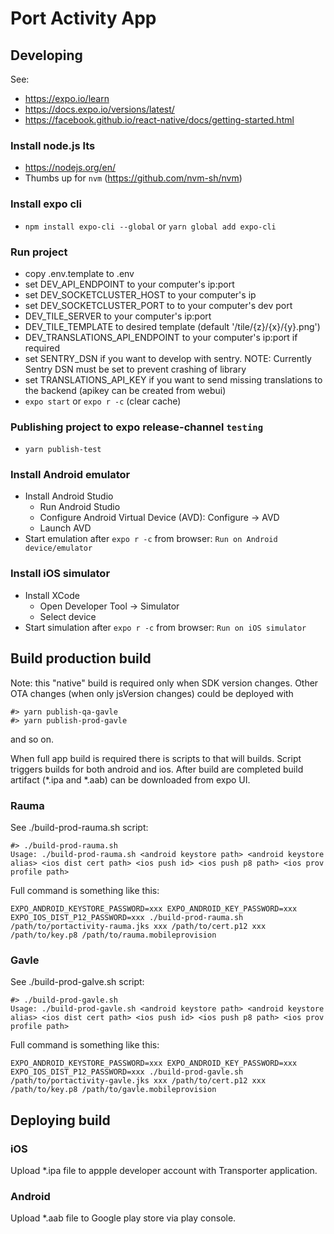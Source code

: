 # Port Activity App

## Developing

See:
- https://expo.io/learn
- https://docs.expo.io/versions/latest/
- https://facebook.github.io/react-native/docs/getting-started.html

### Install node.js lts
- https://nodejs.org/en/
- Thumbs up for `nvm` (https://github.com/nvm-sh/nvm)

### Install expo cli
- `npm install expo-cli --global` or `yarn global add expo-cli`

### Run project
- copy .env.template to .env
- set DEV_API_ENDPOINT to your computer's ip:port
- set DEV_SOCKETCLUSTER_HOST to your computer's ip
- set DEV_SOCKETCLUSTER_PORT to  to your computer's dev port
- DEV_TILE_SERVER to your computer's ip:port
- DEV_TILE_TEMPLATE to desired template (default '/tile/{z}/{x}/{y}.png')
- DEV_TRANSLATIONS_API_ENDPOINT to your computer's ip:port if required
- set SENTRY_DSN if you want to develop with sentry. NOTE: Currently Sentry DSN must be set to prevent crashing of library
- set TRANSLATIONS_API_KEY if you want to send missing translations to the backend
  (apikey can be created from webui)
- `expo start` or `expo r -c` (clear cache)

### Publishing project to expo release-channel `testing`
- `yarn publish-test`


### Install Android emulator
- Install Android Studio
  - Run Android Studio
  - Configure Android Virtual Device (AVD): Configure -> AVD
  - Launch AVD
- Start emulation after `expo r -c` from browser: `Run on Android device/emulator`

### Install iOS simulator
- Install XCode
  - Open Developer Tool -> Simulator
  - Select device
- Start simulation after `expo r -c` from browser: `Run on iOS simulator`

## Build production build

Note: this "native" build is required only when SDK version changes. Other OTA changes (when only jsVersion changes) could be deployed with
```
#> yarn publish-qa-gavle
#> yarn publish-prod-gavle
```
and so on.

When full app build is required there is scripts to that will builds. Script triggers builds for both android and ios. After build are completed build artifact (*.ipa and *.aab) can be downloaded from expo UI.

### Rauma
See ./build-prod-rauma.sh script:
```
#> ./build-prod-rauma.sh
Usage: ./build-prod-rauma.sh <android keystore path> <android keystore alias> <ios dist cert path> <ios push id> <ios push p8 path> <ios prov profile path>

```

Full command is something like this:
```
EXPO_ANDROID_KEYSTORE_PASSWORD=xxx EXPO_ANDROID_KEY_PASSWORD=xxx EXPO_IOS_DIST_P12_PASSWORD=xxx ./build-prod-rauma.sh /path/to/portactivity-rauma.jks xxx /path/to/cert.p12 xxx /path/to/key.p8 /path/to/rauma.mobileprovision
```

### Gavle
See ./build-prod-galve.sh script:
```
#> ./build-prod-gavle.sh
Usage: ./build-prod-gavle.sh <android keystore path> <android keystore alias> <ios dist cert path> <ios push id> <ios push p8 path> <ios prov profile path>

```

Full command is something like this:
```
EXPO_ANDROID_KEYSTORE_PASSWORD=xxx EXPO_ANDROID_KEY_PASSWORD=xxx EXPO_IOS_DIST_P12_PASSWORD=xxx ./build-prod-gavle.sh /path/to/portactivity-gavle.jks xxx /path/to/cert.p12 xxx /path/to/key.p8 /path/to/gavle.mobileprovision
```


## Deploying build

### iOS
Upload *.ipa file to appple developer account with Transporter application.

### Android
Upload *.aab file to Google play store via play console.
